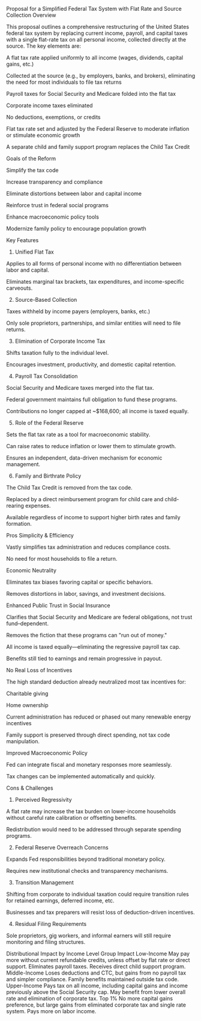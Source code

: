 Proposal for a Simplified Federal Tax System with Flat Rate and Source Collection
Overview

This proposal outlines a comprehensive restructuring of the United States federal tax system by replacing current income, payroll, and capital taxes with a single flat-rate tax on all personal income, collected directly at the source. The key elements are:

A flat tax rate applied uniformly to all income (wages, dividends, capital gains, etc.)

Collected at the source (e.g., by employers, banks, and brokers), eliminating the need for most individuals to file tax returns

Payroll taxes for Social Security and Medicare folded into the flat tax

Corporate income taxes eliminated

No deductions, exemptions, or credits

Flat tax rate set and adjusted by the Federal Reserve to moderate inflation or stimulate economic growth

A separate child and family support program replaces the Child Tax Credit

Goals of the Reform

Simplify the tax code

Increase transparency and compliance

Eliminate distortions between labor and capital income

Reinforce trust in federal social programs

Enhance macroeconomic policy tools

Modernize family policy to encourage population growth

Key Features
1. Unified Flat Tax

Applies to all forms of personal income with no differentiation between labor and capital.

Eliminates marginal tax brackets, tax expenditures, and income-specific carveouts.

2. Source-Based Collection

Taxes withheld by income payers (employers, banks, etc.)

Only sole proprietors, partnerships, and similar entities will need to file returns.

3. Elimination of Corporate Income Tax

Shifts taxation fully to the individual level.

Encourages investment, productivity, and domestic capital retention.

4. Payroll Tax Consolidation

Social Security and Medicare taxes merged into the flat tax.

Federal government maintains full obligation to fund these programs.

Contributions no longer capped at ~$168,600; all income is taxed equally.

5. Role of the Federal Reserve

Sets the flat tax rate as a tool for macroeconomic stability.

Can raise rates to reduce inflation or lower them to stimulate growth.

Ensures an independent, data-driven mechanism for economic management.

6. Family and Birthrate Policy

The Child Tax Credit is removed from the tax code.

Replaced by a direct reimbursement program for child care and child-rearing expenses.

Available regardless of income to support higher birth rates and family formation.

Pros
Simplicity & Efficiency

Vastly simplifies tax administration and reduces compliance costs.

No need for most households to file a return.

Economic Neutrality

Eliminates tax biases favoring capital or specific behaviors.

Removes distortions in labor, savings, and investment decisions.

Enhanced Public Trust in Social Insurance

Clarifies that Social Security and Medicare are federal obligations, not trust fund–dependent.

Removes the fiction that these programs can "run out of money."

All income is taxed equally—eliminating the regressive payroll tax cap.

Benefits still tied to earnings and remain progressive in payout.

No Real Loss of Incentives

The high standard deduction already neutralized most tax incentives for:

Charitable giving

Home ownership

Current administration has reduced or phased out many renewable energy incentives

Family support is preserved through direct spending, not tax code manipulation.

Improved Macroeconomic Policy

Fed can integrate fiscal and monetary responses more seamlessly.

Tax changes can be implemented automatically and quickly.

Cons & Challenges
1. Perceived Regressivity

A flat rate may increase the tax burden on lower-income households without careful rate calibration or offsetting benefits.

Redistribution would need to be addressed through separate spending programs.

2. Federal Reserve Overreach Concerns

Expands Fed responsibilities beyond traditional monetary policy.

Requires new institutional checks and transparency mechanisms.

3. Transition Management

Shifting from corporate to individual taxation could require transition rules for retained earnings, deferred income, etc.

Businesses and tax preparers will resist loss of deduction-driven incentives.

4. Residual Filing Requirements

Sole proprietors, gig workers, and informal earners will still require monitoring and filing structures.

Distributional Impact by Income Level
Group	Impact
Low-Income	May pay more without current refundable credits, unless offset by flat rate or direct support. Eliminates payroll taxes. Receives direct child support program.
Middle-Income	Loses deductions and CTC, but gains from no payroll tax and simpler compliance. Family benefits maintained outside tax code.
Upper-Income	Pays tax on all income, including capital gains and income previously above the Social Security cap. May benefit from lower overall rate and elimination of corporate tax.
Top 1%	No more capital gains preference, but large gains from eliminated corporate tax and single rate system. Pays more on labor income.
